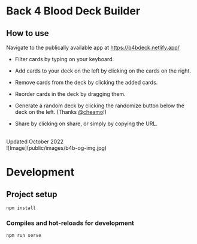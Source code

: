 # Back 4 Blood Deck Builder

## How to use
Navigate to the publically available app at https://b4bdeck.netlify.app/

* Filter cards by typing on your keyboard.

* Add cards to your deck on the left by clicking on the cards on the right.
* Remove cards from the deck by clicking the added cards.
* Reorder cards in the deck by dragging them.
* Generate a random deck by clicking the randomize button below the deck on the left. (Thanks [@cheamo](https://github.com/cheamo)!)
* Share by clicking on share, or simply by copying the URL.
<br>
Updated October 2022
  
  <br>
  ![Image](public/images/b4b-og-img.jpg)

# Development
## Project setup
```
npm install
```

### Compiles and hot-reloads for development
```
npm run serve
```